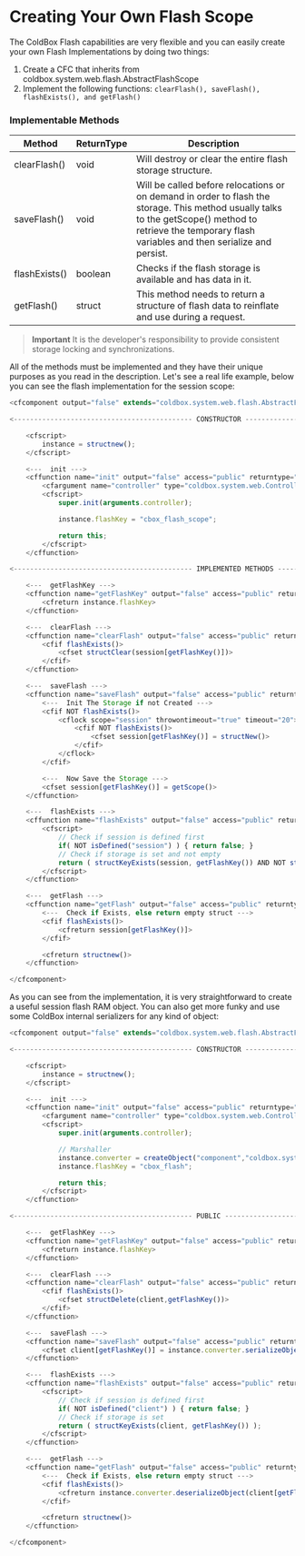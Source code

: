 # Creating Your Own Flash Scope

The ColdBox Flash capabilities are very flexible and you can easily create your own Flash Implementations by doing two things:

1. Create a CFC that inherits from coldbox.system.web.flash.AbstractFlashScope
2. Implement the following functions: `clearFlash(), saveFlash(), flashExists(), and getFlash()`

### Implementable Methods

|Method|ReturnType|Description|
|--|--|--|
|clearFlash()|void|Will destroy or clear the entire flash storage structure.|
|saveFlash()|void|Will be called before relocations or on demand in order to flash the storage. This method usually talks to the getScope() method to retrieve the temporary flash variables and then serialize and persist.|
|flashExists()|boolean|Checks if the flash storage is available and has data in it.|
|getFlash()|struct|This method needs to return a structure of flash data to reinflate and use during a request.|

> **Important**  It is the developer's responsibility to provide consistent storage locking and synchronizations.

All of the methods must be implemented and they have their unique purposes as you read in the description. Let's see a real life example, below you can see the flash implementation for the session scope:

```js
<cfcomponent output="false" extends="coldbox.system.web.flash.AbstractFlashScope" hint="A ColdBox session flash scope">

<-------------------------------------------- CONSTRUCTOR ------------------------------------------>

	<cfscript>
		instance = structnew();
	</cfscript>

	<---  init --->
    <cffunction name="init" output="false" access="public" returntype="SessionFlash" hint="Constructor">
    	<cfargument name="controller" type="coldbox.system.web.Controller" required="true" hint="The ColdBox Controller"/>
    	<cfscript>
    		super.init(arguments.controller);

			instance.flashKey = "cbox_flash_scope";

			return this;
    	</cfscript>
    </cffunction>

<-------------------------------------------- IMPLEMENTED METHODS ------------------------------------------>

	<---  getFlashKey --->
	<cffunction name="getFlashKey" output="false" access="public" returntype="string" hint="Get the flash key storage used in session scope.">
		<cfreturn instance.flashKey>
	</cffunction>

	<---  clearFlash --->
	<cffunction name="clearFlash" output="false" access="public" returntype="void" hint="Clear the flash storage">
		<cfif flashExists()>
			<cfset structClear(session[getFlashKey()])>
		</cfif>
	</cffunction>

	<---  saveFlash --->
	<cffunction name="saveFlash" output="false" access="public" returntype="void" hint="Save the flash storage in preparing to go to the next request">
		<---  Init The Storage if not Created --->
		<cfif NOT flashExists()>
    		<cflock scope="session" throwontimeout="true" timeout="20">
				<cfif NOT flashExists()>
					<cfset session[getFlashKey()] = structNew()>
				</cfif>
			</cflock>
		</cfif>

		<---  Now Save the Storage --->
		<cfset session[getFlashKey()] = getScope()>
	</cffunction>

	<---  flashExists --->
	<cffunction name="flashExists" output="false" access="public" returntype="boolean" hint="Checks if the flash storage exists and IT HAS DATA to inflate.">
		<cfscript>
    		// Check if session is defined first
    		if( NOT isDefined("session") ) { return false; }
			// Check if storage is set and not empty
			return ( structKeyExists(session, getFlashKey()) AND NOT structIsEmpty(session[getFlashKey()]) );
    	</cfscript>
	</cffunction>

	<---  getFlash --->
	<cffunction name="getFlash" output="false" access="public" returntype="struct" hint="Get the flash storage structure to inflate it.">
		<---  Check if Exists, else return empty struct --->
		<cfif flashExists()>
			<cfreturn session[getFlashKey()]>
		</cfif>

		<cfreturn structnew()>
	</cffunction>

</cfcomponent>
```

As you can see from the implementation, it is very straightforward to create a useful session flash RAM object. You can also get more funky and use some ColdBox internal serializers for any kind of object:

```js
<cfcomponent output="false" extends="coldbox.system.web.flash.AbstractFlashScope" hint="A ColdBox client flash scope">

<-------------------------------------------- CONSTRUCTOR ------------------------------------------>

	<cfscript>
		instance = structnew();
	</cfscript>

	<---  init --->
    <cffunction name="init" output="false" access="public" returntype="ClientFlash" hint="Constructor">
    	<cfargument name="controller" type="coldbox.system.web.Controller" required="true" hint="The ColdBox Controller"/>
    	<cfscript>
    		super.init(arguments.controller);

			// Marshaller
			instance.converter = createObject("component","coldbox.system.core.conversion.ObjectMarshaller").init();
			instance.flashKey = "cbox_flash";

			return this;
    	</cfscript>
    </cffunction>

<-------------------------------------------- PUBLIC ------------------------------------------>

	<---  getFlashKey --->
	<cffunction name="getFlashKey" output="false" access="public" returntype="string" hint="Get the flash key storage used in cluster scope.">
		<cfreturn instance.flashKey>
	</cffunction>

	<---  clearFlash --->
	<cffunction name="clearFlash" output="false" access="public" returntype="void" hint="Clear the flash storage">
		<cfif flashExists()>
			<cfset structDelete(client,getFlashKey())>
		</cfif>
	</cffunction>

	<---  saveFlash --->
	<cffunction name="saveFlash" output="false" access="public" returntype="void" hint="Save the flash storage in preparing to go to the next request">
		<cfset client[getFlashKey()] = instance.converter.serializeObject( getScope() )>
	</cffunction>

	<---  flashExists --->
	<cffunction name="flashExists" output="false" access="public" returntype="boolean" hint="Checks if the flash storage exists and IT HAS DATA to inflate.">
		<cfscript>
    		// Check if session is defined first
    		if( NOT isDefined("client") ) { return false; }
			// Check if storage is set
			return ( structKeyExists(client, getFlashKey()) );
    	</cfscript>
	</cffunction>

	<---  getFlash --->
	<cffunction name="getFlash" output="false" access="public" returntype="struct" hint="Get the flash storage structure to inflate it.">
		<---  Check if Exists, else return empty struct --->
		<cfif flashExists()>
			<cfreturn instance.converter.deserializeObject(client[getFlashKey()])>
		</cfif>

		<cfreturn structnew()>
	</cffunction>

</cfcomponent>
```
